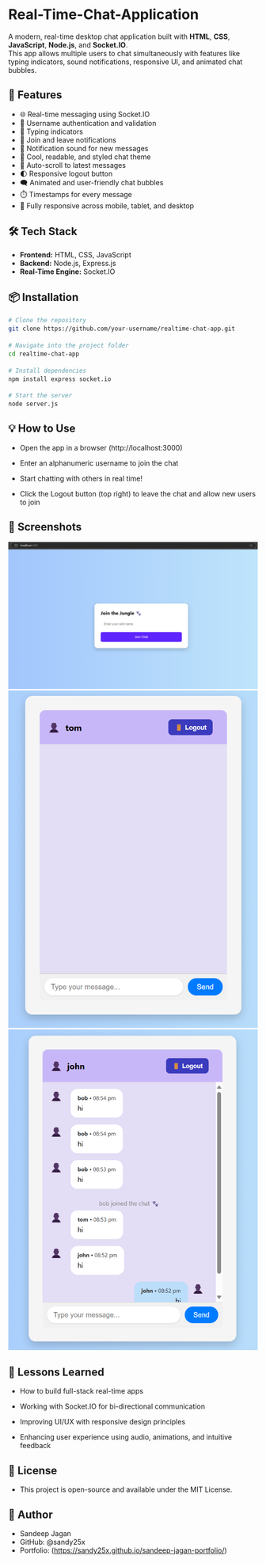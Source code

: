 # Real-Time-Chat-Application

A modern, real-time desktop chat application built with **HTML**, **CSS**, **JavaScript**, **Node.js**, and **Socket.IO**.  
This app allows multiple users to chat simultaneously with features like typing indicators, sound notifications, responsive UI, and animated chat bubbles.

## 🚀 Features

- 🌐 Real-time messaging using Socket.IO
- 🔐 Username authentication and validation
- 💬 Typing indicators
- 📢 Join and leave notifications
- 🔔 Notification sound for new messages
- 🎨 Cool, readable, and styled chat theme
- 🔄 Auto-scroll to latest messages
- 🌓 Responsive logout button 
- 🗨️ Animated and user-friendly chat bubbles
- ⏱️ Timestamps for every message
- 📱 Fully responsive across mobile, tablet, and desktop

## 🛠️ Tech Stack

- **Frontend:** HTML, CSS, JavaScript
- **Backend:** Node.js, Express.js
- **Real-Time Engine:** Socket.IO

## 📦 Installation

```bash
# Clone the repository
git clone https://github.com/your-username/realtime-chat-app.git

# Navigate into the project folder
cd realtime-chat-app

# Install dependencies
npm install express socket.io 

# Start the server
node server.js
```
## 💡 How to Use
- Open the app in a browser (http://localhost:3000)

- Enter an alphanumeric username to join the chat

- Start chatting with others in real time!

- Click the Logout button (top right) to leave the chat and allow new users to join

## 📸 Screenshots
![Image 1](https://github.com/sandy25x/Real-Time-Chat-Application/blob/main/Screenshot%202025-04-13%20205128.png)
![Image 2](https://github.com/sandy25x/Real-Time-Chat-Application/blob/main/Screenshot%202025-04-13%20205213.png)
![Image 3](https://github.com/sandy25x/Real-Time-Chat-Application/blob/main/Screenshot%202025-04-13%20205431.png)

## 🧠 Lessons Learned
- How to build full-stack real-time apps

- Working with Socket.IO for bi-directional communication

- Improving UI/UX with responsive design principles

- Enhancing user experience using audio, animations, and intuitive feedback

## 📄 License
- This project is open-source and available under the MIT License.

## 👤 Author
- Sandeep Jagan
- GitHub: @sandy25x
- Portfolio: (https://sandy25x.github.io/sandeep-jagan-portfolio/)
